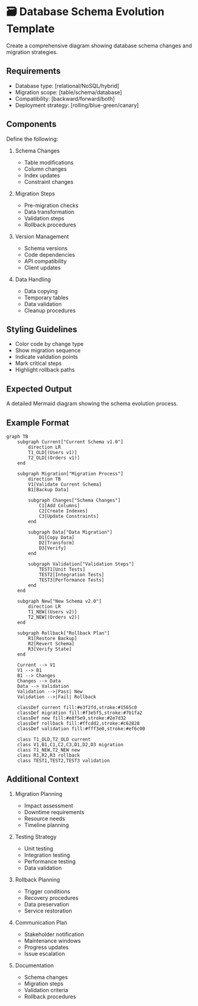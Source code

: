 <!--
mode: auto
tools: vscode-markdown, mermaid-preview
-->

# 🗃️ Database Schema Evolution Template

Create a comprehensive diagram showing database schema changes and migration strategies.

## Requirements

- Database type: [relational/NoSQL/hybrid]
- Migration scope: [table/schema/database]
- Compatibility: [backward/forward/both]
- Deployment strategy: [rolling/blue-green/canary]

## Components

Define the following:
1. Schema Changes
   - Table modifications
   - Column changes
   - Index updates
   - Constraint changes

2. Migration Steps
   - Pre-migration checks
   - Data transformation
   - Validation steps
   - Rollback procedures

3. Version Management
   - Schema versions
   - Code dependencies
   - API compatibility
   - Client updates

4. Data Handling
   - Data copying
   - Temporary tables
   - Data validation
   - Cleanup procedures

## Styling Guidelines

- Color code by change type
- Show migration sequence
- Indicate validation points
- Mark critical steps
- Highlight rollback paths

## Expected Output

A detailed Mermaid diagram showing the schema evolution process.

## Example Format

```mermaid
graph TB
    subgraph Current["Current Schema v1.0"]
        direction LR
        T1_OLD[(Users v1)]
        T2_OLD[(Orders v1)]
    end

    subgraph Migration["Migration Process"]
        direction TB
        V1[Validate Current Schema]
        B1[Backup Data]
        
        subgraph Changes["Schema Changes"]
            C1[Add Columns]
            C2[Create Indexes]
            C3[Update Constraints]
        end
        
        subgraph Data["Data Migration"]
            D1[Copy Data]
            D2[Transform]
            D3[Verify]
        end
        
        subgraph Validation["Validation Steps"]
            TEST1[Unit Tests]
            TEST2[Integration Tests]
            TEST3[Performance Tests]
        end
    end

    subgraph New["New Schema v2.0"]
        direction LR
        T1_NEW[(Users v2)]
        T2_NEW[(Orders v2)]
    end

    subgraph Rollback["Rollback Plan"]
        R1[Restore Backup]
        R2[Revert Schema]
        R3[Verify State]
    end

    Current --> V1
    V1 --> B1
    B1 --> Changes
    Changes --> Data
    Data --> Validation
    Validation -->|Pass| New
    Validation -->|Fail| Rollback
    
    classDef current fill:#e3f2fd,stroke:#1565c0
    classDef migration fill:#f3e5f5,stroke:#7b1fa2
    classDef new fill:#e8f5e9,stroke:#2e7d32
    classDef rollback fill:#ffcdd2,stroke:#c62828
    classDef validation fill:#fff3e0,stroke:#ef6c00
    
    class T1_OLD,T2_OLD current
    class V1,B1,C1,C2,C3,D1,D2,D3 migration
    class T1_NEW,T2_NEW new
    class R1,R2,R3 rollback
    class TEST1,TEST2,TEST3 validation
```

## Additional Context

1. Migration Planning
   - Impact assessment
   - Downtime requirements
   - Resource needs
   - Timeline planning

2. Testing Strategy
   - Unit testing
   - Integration testing
   - Performance testing
   - Data validation

3. Rollback Planning
   - Trigger conditions
   - Recovery procedures
   - Data preservation
   - Service restoration

4. Communication Plan
   - Stakeholder notification
   - Maintenance windows
   - Progress updates
   - Issue escalation

5. Documentation
   - Schema changes
   - Migration steps
   - Validation criteria
   - Rollback procedures
